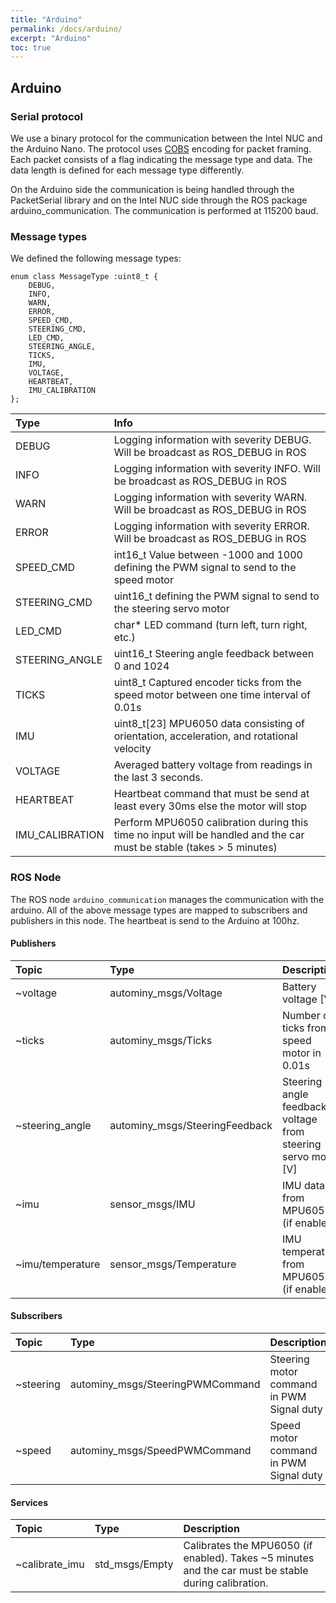 ```yaml
---
title: "Arduino"
permalink: /docs/arduino/
excerpt: "Arduino"
toc: true
---
```


## Arduino

### Serial protocol
We use a binary protocol for the communication between the Intel NUC and the Arduino Nano. The protocol uses [COBS](https://en.wikipedia.org/wiki/Consistent_Overhead_Byte_Stuffing) encoding for packet framing. Each packet consists of a flag indicating the message type and data. The data length is defined for each message type differently.

On the Arduino side the communication is being handled through the PacketSerial library and on the Intel NUC side through the ROS package arduino_communication. The communication is performed at 115200 baud.

### Message types
We defined the following message types:

```
enum class MessageType :uint8_t {
    DEBUG,
    INFO,
    WARN,
    ERROR,
    SPEED_CMD,
    STEERING_CMD,
    LED_CMD,
    STEERING_ANGLE,
    TICKS,
    IMU,
    VOLTAGE,
    HEARTBEAT,
    IMU_CALIBRATION
};
```

| Type            | Info                                                                                                                 |
|:----------------|:---------------------------------------------------------------------------------------------------------------------|
| DEBUG           | Logging information with severity DEBUG. Will be broadcast as ROS_DEBUG in ROS                                       |
| INFO            | Logging information with severity INFO. Will be broadcast as ROS_DEBUG in ROS                                        |
| WARN            | Logging information with severity WARN. Will be broadcast as ROS_DEBUG in ROS                                        |
| ERROR           | Logging information with severity ERROR. Will be broadcast as ROS_DEBUG in ROS                                       |
| SPEED_CMD       | int16_t Value between -1000 and 1000 defining the PWM signal to send to the speed motor                              |
| STEERING_CMD    | uint16_t defining the PWM signal to send to the steering servo motor                                                 |
| LED_CMD         | char* LED command (turn left, turn right, etc.)                                                                      |
| STEERING_ANGLE  | uint16_t Steering angle feedback between 0 and 1024                                                                  |
| TICKS           | uint8_t Captured encoder ticks from the speed motor between one time interval of 0.01s                               |
| IMU             | uint8_t\[23\] MPU6050 data consisting of orientation, acceleration, and rotational velocity                          |
| VOLTAGE         | Averaged battery voltage from readings in the last 3 seconds.                                                        |
| HEARTBEAT       | Heartbeat command that must be send at least every 30ms else the motor will stop                                     |
| IMU_CALIBRATION | Perform MPU6050 calibration during this time no input will be handled and the car must be stable (takes > 5 minutes) |


### ROS Node
The ROS node `arduino_communication` manages the communication with the arduino. All of the above message types are mapped to subscribers and publishers in this node. The heartbeat is send to the Arduino at 100hz.

#### Publishers

| Topic            | Type                           | Description                                                     |
|:-----------------|:-------------------------------|:----------------------------------------------------------------|
| ~voltage         | autominy_msgs/Voltage          | Battery voltage \[V\]                                           |
| ~ticks           | autominy_msgs/Ticks            | Number of ticks from speed motor in 0.01s                       |
| ~steering_angle  | autominy_msgs/SteeringFeedback | Steering angle feedback voltage from steering servo motor \[V\] |
| ~imu             | sensor_msgs/IMU                | IMU data from MPU6050 (if enabled)                              |
| ~imu/temperature | sensor_msgs/Temperature        | IMU temperature from MPU6050 (if enabled)                       |

#### Subscribers

| Topic     | Type                             | Description                               |
|:----------|:---------------------------------|:------------------------------------------|
| ~steering | autominy_msgs/SteeringPWMCommand | Steering motor command in PWM Signal duty |
| ~speed    | autominy_msgs/SpeedPWMCommand    | Speed motor command in PWM Signal duty    |

#### Services

| Topic          | Type           | Description                                                                                          |
|:---------------|:---------------|:-----------------------------------------------------------------------------------------------------|
| ~calibrate_imu | std_msgs/Empty | Calibrates the MPU6050 (if enabled). Takes ~5 minutes and the car must be stable during calibration. |
